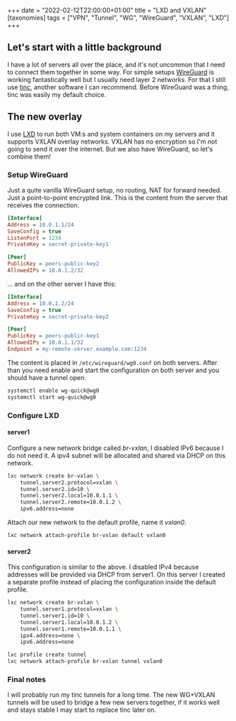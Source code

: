 +++
date = "2022-02-12T22:00:00+01:00"
title = "LXD and VXLAN"
[taxonomies]
tags = ["VPN", "Tunnel", "WG", "WireGuard", "VXLAN", "LXD"]
+++

## Let's start with a little background

I have a lot of servers all over the place, and it's not uncommon that I need to connect them together in some way. For simple setups [WireGuard](https://www.wireguard.com/) is working fantastically well but I usually need layer 2 networks. For that I still use [tinc](https://www.tinc-vpn.org/), another software I can recommend. Before WireGuard was a thing, tinc was easily my default choice.

## The new overlay

I use [LXD](https://linuxcontainers.org/lxd/) to run both VM:s and system containers on my servers and it supports VXLAN overlay networks. VXLAN has no encryption so I'm not going to send it over the internet. But we also have WireGuard, so let's combine them!

### Setup WireGuard

Just a quite vanilla WireGuard setup, no routing, NAT for forward needed. Just a point-to-point encrypted link. This is the content from the server that receives the connection.

```ini
[Interface]
Address = 10.0.1.1/24
SaveConfig = true
ListenPort = 1234
PrivateKey = secret-private-key1

[Peer]
PublicKey = peers-public-key2
AllowedIPs = 10.0.1.2/32
```

... and on the other server I have this:

```ini
[Interface]
Address = 10.0.1.2/24
SaveConfig = true
PrivateKey = secret-private-key2

[Peer]
PublicKey = peers-public-key1
AllowedIPs = 10.0.1.1/32
Endpoint = my-remote-server.example.com:1234
```

The content is placed in `/etc/wireguard/wg0.conf` on both servers. After than you need enable and start the configuration on both server and you should have a tunnel open.

```sh
systemctl enable wg-quick@wg0
systemctl start wg-quick@wg0
```

### Configure LXD

#### server1

Configure a new network bridge called _br-vxlan_, I disabled IPv6 because I do not need it. A ipv4 subnet will be allocated and shared via DHCP on this network.

```sh
lxc network create br-vxlan \
    tunnel.server2.protocol=vxlan \
    tunnel.server2.id=10 \
    tunnel.server2.local=10.0.1.1 \
    tunnel.server2.remote=10.0.1.2 \
    ipv6.address=none
```

Attach our new network to the default profile, name it _vxlan0_.

```sh
lxc network attach-profile br-vxlan default vxlan0
```

#### server2

This configuration is similar to the above. I disabled IPv4 because addresses will be provided via DHCP from server1. On this server I created a separate profile instead of placing the configuration inside the default profile.

```sh
lxc network create br-vxlan \
    tunnel.server1.protocol=vxlan \
    tunnel.server1.id=10 \
    tunnel.server1.local=10.0.1.2 \
    tunnel.server1.remote=10.0.1.1 \
    ipv4.address=none \
    ipv6.address=none

lxc profile create tunnel
lxc network attach-profile br-vxlan tunnel vxlan0
```

### Final notes

I will probably run my tinc tunnels for a long time. The new WG+VXLAN tunnels will be used to bridge a few new servers together, if it works well and stays stable I may start to replace tinc later on.
